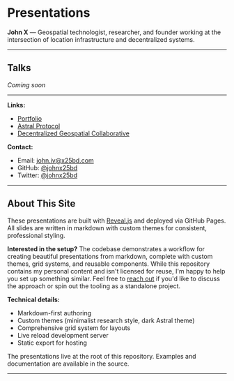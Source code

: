 # Presentations

**John X** — Geospatial technologist, researcher, and founder working at the intersection of location infrastructure and decentralized systems.

---

## Talks

*Coming soon*

<!--
### 2025
- **Location as Infrastructure** — [Venue] — [Date]

### 2024
- **Spatial Protocols** — [Venue] — [Date]
-->

---

**Links:**
- [Portfolio](https://x25bd.com)
- [Astral Protocol](https://astral.global)
- [Decentralized Geospatial Collaborative](https://decentralizedgeo.org)

**Contact:**
- Email: [john.iv@x25bd.com](mailto:john.iv@x25bd.com)
- GitHub: [@johnx25bd](https://github.com/johnx25bd)
- Twitter: [@johnx25bd](https://twitter.com/johnx25bd)

---

## About This Site

These presentations are built with [Reveal.js](https://revealjs.com/) and deployed via GitHub Pages. All slides are written in markdown with custom themes for consistent, professional styling.

**Interested in the setup?** The codebase demonstrates a workflow for creating beautiful presentations from markdown, complete with custom themes, grid systems, and reusable components. While this repository contains my personal content and isn't licensed for reuse, I'm happy to help you set up something similar. Feel free to [reach out](mailto:john.iv@x25bd.com) if you'd like to discuss the approach or spin out the tooling as a standalone project.

**Technical details:**
- Markdown-first authoring
- Custom themes (minimalist research style, dark Astral theme)
- Comprehensive grid system for layouts
- Live reload development server
- Static export for hosting

The presentations live at the root of this repository. Examples and documentation are available in the source.

---
